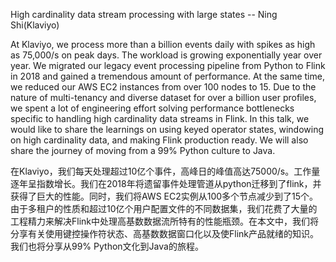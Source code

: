 High cardinality data stream processing with large states -- Ning Shi(Klaviyo)
  
At Klaviyo, we process more than a billion events daily with spikes as high as 75,000/s on peak days. The workload is growing exponentially year over year. We migrated our legacy event processing pipeline from Python to Flink in 2018 and gained a tremendous amount of performance. At the same time, we reduced our AWS EC2 instances from over 100 nodes to 15. Due to the nature of multi-tenancy and diverse dataset for over a billion user profiles, we spent a lot of engineering effort solving performance bottlenecks specific to handling high cardinality data streams in Flink. In this talk, we would like to share the learnings on using keyed operator states, windowing on high cardinality data, and making Flink production ready. We will also share the journey of moving from a 99% Python culture to Java.

在Klaviyo，我们每天处理超过10亿个事件，高峰日的峰值高达75000/s。工作量逐年呈指数增长。我们在2018年将遗留事件处理管道从python迁移到了flink，并获得了巨大的性能。同时，我们将AWS EC2实例从100多个节点减少到了15个。由于多租户的性质和超过10亿个用户配置文件的不同数据集，我们花费了大量的工程精力来解决Flink中处理高基数数据流所特有的性能瓶颈。在本文中，我们将分享有关使用键控操作符状态、高基数数据窗口化以及使Flink产品就绪的知识。我们也将分享从99% Python文化到Java的旅程。
